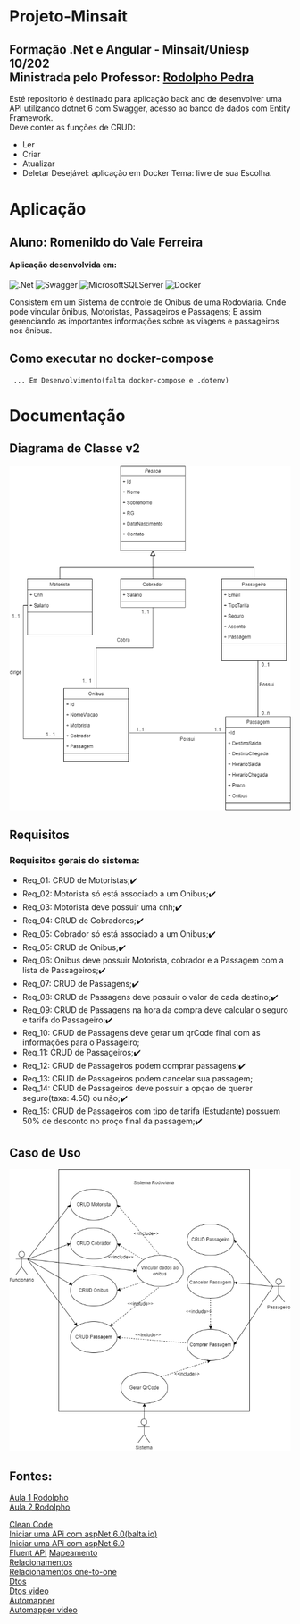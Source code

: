 # Projeto-Minsait
Formação .Net e Angular - Minsait/Uniesp 10/202  
Ministrada pelo Professor:  [Rodolpho Pedra](https://www.linkedin.com/in/rodolphopedra/)
---
Esté repositorio é destinado para aplicação back and de desenvolver uma API utilizando dotnet 6 com Swagger, acesso ao banco de dados com Entity Framework.   
Deve conter as funções de CRUD:
- Ler
- Criar
- Atualizar
- Deletar
Desejável: aplicação em Docker
Tema: livre de sua Escolha.

# Aplicação 
## Aluno: Romenildo do Vale Ferreira 
#### Aplicação desenvolvida em:
<p align="center">
  
  ![.Net](https://img.shields.io/badge/.NET-5C2D91?style=for-the-badge&logo=.net&logoColor=white)
  ![Swagger](https://img.shields.io/badge/-Swagger-%23Clojure?style=for-the-badge&logo=swagger&logoColor=white)
  ![MicrosoftSQLServer](https://img.shields.io/badge/Microsoft%20SQL%20Sever-CC2927?style=for-the-badge&logo=microsoft%20sql%20server&logoColor=white)
  ![Docker](https://img.shields.io/badge/docker-%230db7ed.svg?style=for-the-badge&logo=docker&logoColor=white)
 </p>
 
 Consistem em um Sistema de controle de Onibus de uma Rodoviaria. Onde pode vincular ônibus, Motoristas, Passageiros e Passagens;
 E assim gerenciando as importantes informações sobre as viagens e passageiros nos ônibus.

 ## Como executar no docker-compose
 
 ```
  ... Em Desenvolvimento(falta docker-compose e .dotenv)
 ```

 
 # Documentação
 
 
## Diagrama de Classe v2
<p align="center">
  <img src="https://github.com/Romenildo/Treinamento-GIT/blob/master/diagramaDeClassev2.png" alt="Diagrama de Classe">
</p>

## Requisitos
### Requisitos gerais do sistema:
- Req_01: CRUD de Motoristas;✔️
- Req_02: Motorista só está associado a um Onibus;✔️
- Req_03: Motorista deve possuir uma cnh;✔️
- Req_04: CRUD de Cobradores;✔️
- Req_05: Cobrador só está associado a um Onibus;✔️
- Req_05: CRUD de Onibus;✔️
- Req_06: Onibus deve possuir Motorista, cobrador e a Passagem com a lista de Passageiros;✔️
- Req_07: CRUD de Passagens;✔️
- Req_08: CRUD de Passagens deve possuir o valor de cada destino;✔️
- Req_09: CRUD de Passagens na hora da compra deve calcular o seguro e tarifa do Passageiro;✔️
- Req_10: CRUD de Passagens deve gerar um qrCode final com as informações para o Passageiro;
- Req_11: CRUD de Passageiros;✔️
- Req_12: CRUD de Passageiros podem comprar passagens;✔️
- Req_13: CRUD de Passageiros podem cancelar sua passagem;
- Req_14: CRUD de Passageiros deve possuir a opçao de querer seguro(taxa: 4.50) ou não;✔️
- Req_15: CRUD de Passageiros com tipo de tarifa (Estudante) possuem 50% de desconto no proço final da passagem;✔️



## Caso de Uso

<p align="center">
  <img src="https://github.com/Romenildo/Treinamento-GIT/blob/master/CasoDeUso.png" alt="Caso de Uso">
</p>


## Fontes: 

[Aula 1 Rodolpho](https://freeleaf.notion.site/08-10-Introducao-NET-a992a090127c4f5b8b83377ba1f6c1f1)   
[Aula 2 Rodolpho](https://freeleaf.notion.site/22-10-Clean-code-e4e7e66a940442b192394fdc181faf7e)   
   
[Clean Code](https://balta.io/blog/clean-code )   
[Iniciar uma APi com aspNet 6.0(balta.io)](https://www.youtube.com/watch?v=QzCSN9wN4JA&t=1331s&ab_channel=balta.io)   
[Iniciar uma APi com aspNet 6.0](https://www.youtube.com/watch?v=2TxePNK0kc8&t  )   
[Fluent API](https://learn.microsoft.com/pt-br/ef/ef6/modeling/code-first/fluent/types-and-properties )
[Mapeamento](https://www.youtube.com/watch?v=PgEFUvHrxSE&ab_channel=CodingNight)                                
[Relacionamentos]( https://www.freecodecamp.org/portuguese/news/um-otimo-guia-sobre-como-construir-apis-rest-com-asp-net-core/)   
[Relacionamentos one-to-one](https://cursos.alura.com.br/forum/topico-relacionamento-one-to-one-no-entity-no-codefirst-38788)   
[Dtos](https://learn.microsoft.com/pt-br/aspnet/web-api/overview/data/using-web-api-with-entity-framework/part-5)   
[Dtos video](https://www.youtube.com/watch?v=XJzbNj3_cqc&t=32s&ab_channel=PabloCodes)   
[Automapper](https://automapper.org/)   
[Automapper video](https://www.youtube.com/watch?v=EB8Pl9Axssk&ab_channel=PabloCodes)   

